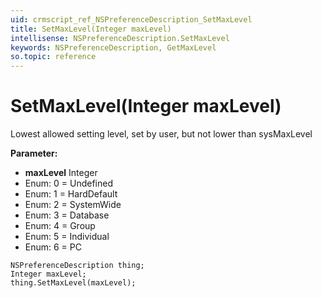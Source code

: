 ```yaml
---
uid: crmscript_ref_NSPreferenceDescription_SetMaxLevel
title: SetMaxLevel(Integer maxLevel)
intellisense: NSPreferenceDescription.SetMaxLevel
keywords: NSPreferenceDescription, GetMaxLevel
so.topic: reference
---
```


# SetMaxLevel(Integer maxLevel)

Lowest allowed setting level, set by user, but not lower than sysMaxLevel

**Parameter:** 
* **maxLevel** Integer
* Enum: 0 = Undefined 
* Enum: 1 = HardDefault 
* Enum: 2 = SystemWide 
* Enum: 3 = Database 
* Enum: 4 = Group 
* Enum: 5 = Individual 
* Enum: 6 = PC 

```crmscript
NSPreferenceDescription thing;
Integer maxLevel;
thing.SetMaxLevel(maxLevel);
```


